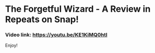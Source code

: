 # The Forgetful Wizard - A Review in Repeats on Snap!

### Video link: https://youtu.be/KE1KiMQ0htI

Enjoy!
